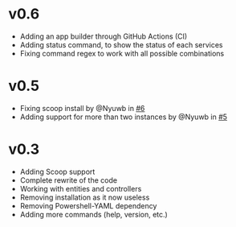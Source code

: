 # v0.6

- Adding an app builder through GitHub Actions (CI)
- Adding status command, to show the status of each services
- Fixing command regex to work with all possible combinations

# v0.5

- Fixing scoop install by @Nyuwb in [#6](https://github.com/Nyuwb/wsl-switch/pull/6)
- Adding support for more than two instances by @Nyuwb in [#5](https://github.com/Nyuwb/wsl-switch/pull/5)

# v0.3

- Adding Scoop support
- Complete rewrite of the code
- Working with entities and controllers
- Removing installation as it now useless
- Removing Powershell-YAML dependency
- Adding more commands (help, version, etc.)
